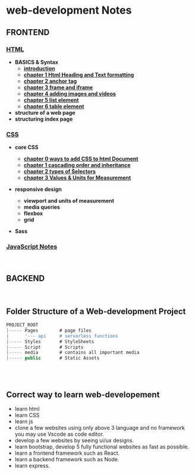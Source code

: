 # web-development Notes


## FRONTEND
### [HTML](/HTML/README.md "click to open HTML notes")
<b>
    
- BASICS & Syntax
    - <a href="/HTML/README.md">introduction</a>
    - <a href="/HTML/chapter 1 Html Heading and Text formatting/README.md">chapter 1 Html Heading and Text formatting</a>
    - <a href="/HTML/chapter 2 anchor tag/README.md">chapter 2 anchor tag</a>
    - <a href="/HTML/chapter 3 frame and iframe/README.md">chapter 3 frame and iframe</a>
    - <a href="/HTML/chapter 4 adding images and videos/README.md">chapter 4 adding images and videos</a>
    - <a href="/HTML/chapter 5 list element/README.md">chapter 5 list element</a>
    - <a href="/HTML/chapter 6 table element/README.md">chapter 6 table element</a>
- structure of a web page
- structuring index page
    
</b>

### [CSS](/CSS "click to open CSS notes") 
<b>

- core CSS
    - <a href="/CSS/chapter 0 ways to add CSS to html Document/README.md"> chapter 0 ways to add CSS to html Document </a>
    - <a href="/CSS/chapter 1 cascading order and inheritance/README.md"> chapter 1 cascading order and inheritance </a>
    - <a href="/CSS/chapter 2 types of Selectors/README.md"> chapter 2 types of Selectors </a>
    - <a href="/CSS/chapter 3 Values & Units for Measurement/README.md"> chapter 3 Values & Units for Measurement </a>
- responsive design
    - viewport and units of measurement
    - media queries
    - flexbox
    - grid

- Sass
    
</b>

### [JavaScript Notes](/JavaScript "click to open JavaScript notes")



<br/>

## BACKEND


<br/>

## Folder Structure of a Web-development Project

```js
PROJECT_ROOT
|----- Pages        # page files
|      '--- api     # serverless functions
|----- Styles       # StyleSheets
|----- Script       # Scripts
|----- media        # contains all important media
|----- public       # Static Assets

```

<br/>

<Br/>

## Correct way to learn web-developement
- learn html
- learn CSS
- learn js
- clone a few websites using only above 3 language and no framework you may use Vscode as code editor.
- develop a few websites by seeing ui/ux designs.
- learn bootstrap, develop 5 fully functional websites as fast as possible.
- learn a frontend framework such as React.
- learn a backend framework such as Node.
- learn express.



